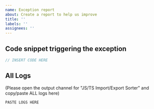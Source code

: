 ```yaml
---
name: Exception report
about: Create a report to help us improve
title: ''
labels: ''
assignees: ''
---
```


## Code snippet triggering the exception

```ts
// INSERT CODE HERE
```

## All Logs

(Please open the output channel for "JS/TS Import/Export Sorter" and copy/paste ALL logs here)

```log
PASTE LOGS HERE
```
